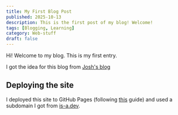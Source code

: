 ```yaml
---
title: My First Blog Post
published: 2025-10-13
description: This is the first post of my blog! Welcome!
tags: [Blogging, Learning]
category: Web-stuff
draft: false
---
```


Hi! Welcome to my blog. This is my first entry. 

I got the idea for this blog from [Josh's blog](https://blog.slitrostudio.me/)

## Deploying the site

I deployed this site to GitHub Pages (following [this](https://docs.astro.build/en/guides/deploy/github/) guide) and used a subdomain I got from [is-a.dev](https://is-a.dev/).

